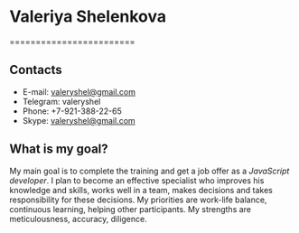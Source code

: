 # Valeriya Shelenkova
========================

## Contacts

* E-mail: valeryshel@gmail.com
* Telegram: valeryshel
* Phone: +7-921-388-22-65
* Skype: valeryshel@gmail.com

## What is my goal?

My main goal is to complete the training and get a job offer as a *JavaScript developer*.
I plan to become an effective specialist who improves his knowledge and skills, works well in a team, makes decisions and takes responsibility for these decisions.
My priorities are work-life balance, continuous learning, helping other participants.
My strengths are meticulousness, accuracy, diligence.
